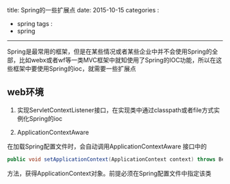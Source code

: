 title: Spring的一些扩展点
date: 2015-10-15
categories : 
  - spring
tags : 
  - spring
---

Spring是最常用的框架，但是在某些情况或者某些企业中并不会使用Spring的全部，比如webx或者wf等一类MVC框架中就知使用了Spring的IOC功能，所以在这些框架中要使用Spring的ioc，就需要一些扩展点

## web环境

1. 实现ServletContextListener接口，在实现类中通过classpath或者file方式实例化Spring的ioc


2. ApplicationContextAware 

在加载Spring配置文件时，会自动调用ApplicationContextAware 接口中的

```java
public void setApplicationContext(ApplicationContext context) throws BeansException

```

方法，获得ApplicationContext对象。前提必须在Spring配置文件中指定该类


